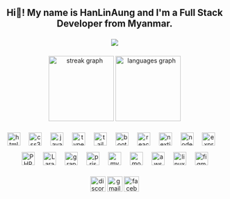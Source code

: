 <h2 align="center">Hi👋!  My name is HanLinAung and I'm a Full Stack Developer from Myanmar.</h2>

###

<div align="center">
  <img src="https://visitor-badge.laobi.icu/badge?page_id=HanlinTheDEVELOPER.HanlinTheDEVELOPER&"  />
</div>

###

<div align="center">
  <img src="https://streak-stats.demolab.com?user=HanlinTheDEVELOPER&locale=en&mode=daily&theme=dracula&hide_border=false&border_radius=5" height="150" alt="streak graph"  />
  <img src="https://github-readme-stats.vercel.app/api/top-langs?username=HanlinTheDEVELOPER&locale=en&hide_title=false&layout=compact&card_width=429&langs_count=5&theme=dracula&hide_border=false" height="150" alt="languages graph"  />
</div>

###


###

<div align="center">
 <div>
   <img src="https://skillicons.dev/icons?i=html" height="30" alt="html5 logo"  />
  <img width="12" />
  <img src="https://skillicons.dev/icons?i=css" height="30" alt="css3 logo"  />
  <img width="12" />
  <img src="https://skillicons.dev/icons?i=js" height="30" alt="javascript logo"  />
  <img width="12" />
  <img src="https://skillicons.dev/icons?i=ts" height="30" alt="typescript logo"  />
  <img width="12" />
  <img src="https://skillicons.dev/icons?i=tailwind" height="30" alt="tailwindcss logo"  />
  <img width="12" />
  <img src="https://skillicons.dev/icons?i=bootstrap" height="30" alt="bootstrap logo"  />
  <img width="12" />
  <img src="https://skillicons.dev/icons?i=react" height="30" alt="react logo"  />
  <img width="12" />
  <img src="https://skillicons.dev/icons?i=next" height="30" alt="nextjs logo"  />
  <img width="12" />
  <img src="https://skillicons.dev/icons?i=nodejs" height="30" alt="nodejs logo"  />
   <img width="12" />
  <img src="https://skillicons.dev/icons?i=express" height="30" alt="expressjs logo"  />
   <img width="12" />
 </div>
  <img height="12" />
  <div>
  <img src="https://skillicons.dev/icons?i=php" height="30" alt="PHP logo"  />
  <img width="12" />
  <img src="https://skillicons.dev/icons?i=laravel" height="30" alt="Laravel logo"  />
  <img width="12" />
  <img src="https://skillicons.dev/icons?i=gql" height="30" alt="graphql logo"  />
  <img width="12" />
  <img src="https://skillicons.dev/icons?i=prisma" height="30" alt="prisma logo"  />
  <img width="12" />
  <img src="https://skillicons.dev/icons?i=mysql" height="30" alt="mysql logo"  />
  <img width="12" />
  <img src="https://skillicons.dev/icons?i=mongo" height="30" alt="mongo logo"  />
      <img width="12" />
  <img src="https://skillicons.dev/icons?i=aws" height="30" alt="aws logo"  />
      <img width="12" />
  <img src="https://skillicons.dev/icons?i=linux" height="30" alt="linux logo"  />
    <img width="12" />
  <img src="https://skillicons.dev/icons?i=figma" height="30" alt="figma logo"  />
  </div>
</div>

###

<div align="center">
  <a style="text-decoration: none" href="hanlinthedeveloper">
    <img src="https://img.shields.io/static/v1?message=Discord&logo=discord&label=&color=7289DA&logoColor=white&labelColor=&style=for-the-badge" height="35" alt="discord logo"  />
  </a>
  <a style="text-decoration: none" href="mailto:hanlinthedeveloper@gmail.com">
    <img src="https://img.shields.io/static/v1?message=Gmail&logo=gmail&label=&color=D14836&logoColor=white&labelColor=&style=for-the-badge" height="35" alt="gmail logo"  />
  </a>
  <a style="text-decoration: none" href="#">
    <img src="https://img.shields.io/static/v1?message=Facebook&logo=facebook&label=&color=1877F2&logoColor=white&labelColor=&style=for-the-badge" height="35" alt="facebook logo"  />
  </a>
</div>




###

